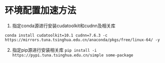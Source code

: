 # 环境配置加速方法

1. 指定conda源进行安装cudatoolkit和cudnn及相关库

`
conda install cudatoolkit=10.1 cudnn=7.6.3 -c https://mirrors.tuna.tsinghua.edu.cn/anaconda/pkgs/free/linux-64/ -y
`

2. 指定pip源进行安装相关库
`
pip install -i https://pypi.tuna.tsinghua.edu.cn/simple some-package
`
